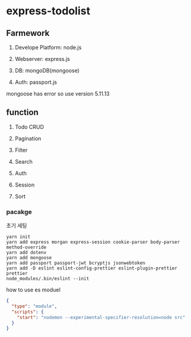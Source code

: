 # express-todolist

## Farmework

1. Develope Platform: node.js

1. Webserver: express.js

1. DB: mongoDB(mongoose)

1. Auth: passport.js

mongoose has error so use version 5.11.13

## function

1. Todo CRUD

1. Pagination

1. Filter

1. Search

1. Auth

1. Session

1. Sort

### pacakge

초기 세팅

```shell
yarn init
yarn add express morgan express-session cookie-parser body-parser method-override
yarn add dotenv
yarn add mongoose
yarn add passport passport-jwt bcryptjs jsonwebtoken
yarn add -D eslint eslint-config-prettier eslint-plugin-prettier prettier
node_modules/.bin/eslint --init
```

how to use es moduel

```json
{
  "type": "module",
  "scripts": {
    "start": "nodemon --experimental-specifier-resolution=node src"
  }
}
```
